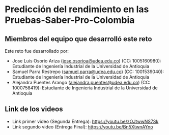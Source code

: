 # Predicción del rendimiento en las Pruebas-Saber-Pro-Colombia

## Miembros del equipo que desarrolló este reto

Este reto fue desarrollado por:
- Jose Luis Osorio Ariza (jose.osorioa@udea.edu.co) (CC: 1005160980): Estudiante de Ingeniería Industrial de la Universidad de Antioquia
- Samuel Parra Restrepo (samuel.parra@udea.edu.co) (CC: 1001539040): Estudiante de Ingeniería Industrial de la Universidad de Antioquia
- Alejandra Puentes Arango (alejandra.puentes@udea.edu.co) (CC: 1000758419): Estudiante de Ingeniería Industrial de la Universidad de Antioquia

## Link de los videos
- Link primer video (Segunda Entrega): https://youtu.be/zOJtwwNS7Sk
- Link segundo video (Entrega Final):  https://youtu.be/Bn5XtwnAYno
